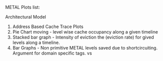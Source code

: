 METAL Plots list:

Architectural Model

1. Address Based Cache Trace Plots
  1. Pie Chart moving - level wise cache occupancy along a given timeline
  2. Stacked bar graph - Intensity of eviction the (eviction rate) for gived levels along a timeline.
  3. Bar Graphs - Non primitive METAL levels saved due to shortcircuiting. Argument for domain specific tags. vs
